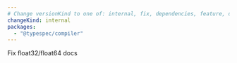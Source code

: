 ```yaml
---
# Change versionKind to one of: internal, fix, dependencies, feature, deprecation, breaking
changeKind: internal
packages:
  - "@typespec/compiler"
---
```


Fix float32/float64 docs
